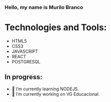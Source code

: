 ### Hello, my name is Murilo Branco
# Technologies and Tools:
- HTML5
- CSS3
- JAVASCRIPT
- REACT
- POSTGRESQL
## In progress:
- 🌱 I’m currently learning NODEJS.
- 🔭 I’m currently working on VG Educacional.
